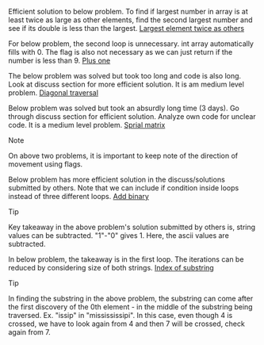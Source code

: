 Efficient solution to below problem. To find if largest number in array is at least twice as large as other elements, find the second largest number and see if its double is less than the largest.
[Largest element twice as others](https://leetcode.com/explore/learn/card/array-and-string/201/introduction-to-array/1147/)

For below problem, the second loop is unnecessary. int array automatically fills with 0. The flag is also not necessary as we can just return if the number is less than 9.
[Plus one](https://leetcode.com/explore/learn/card/array-and-string/201/introduction-to-array/1148/)

The below problem was solved but took too long and code is also long. Look at discuss section for more efficient solution. It is am medium level problem.
[Diagonal traversal](https://leetcode.com/explore/learn/card/array-and-string/202/introduction-to-2d-array/1167/)

Below problem was solved but took an absurdly long time (3 days). Go through discuss section for efficient solution. Analyze own code for unclear code. It is a medium level problem.
[Sprial matrix](https://leetcode.com/explore/learn/card/array-and-string/202/introduction-to-2d-array/1168/)

>[!note]
>On above two problems, it is important to keep note of the direction of movement using flags.

Below problem has more efficient solution in the discuss/solutions submitted by others. Note that we can include if condition inside loops instead of three different loops.
[Add binary](https://leetcode.com/explore/learn/card/array-and-string/203/introduction-to-string/1160/)

>[!tip]
>Key takeaway in the above problem's solution submitted by others is, string values can be subtracted. "1"-"0" gives 1. Here, the ascii values are subtracted.

In below problem, the takeaway is in the first loop. The iterations can be reduced by considering size of both strings.
[Index of substring](https://leetcode.com/explore/learn/card/array-and-string/203/introduction-to-string/1161/)

>[!tip]
>In finding the substring in the above problem, the substring can come after the first discovery of the 0th element - in the middle of the substring being traversed. Ex. "issip" in "missississipi". In this case, even though 4 is crossed, we have to look again from 4 and then 7 will be crossed, check again from 7.

